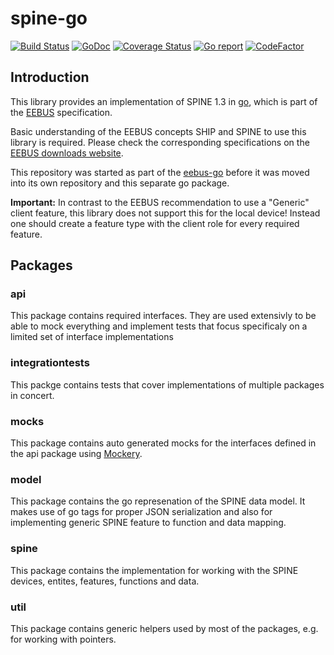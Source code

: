 # spine-go

[![Build Status](https://github.com/enbility/spine-go/actions/workflows/default.yml/badge.svg?branch=master)](https://github.com/enbility/spine-go/actions/workflows/default.yml/badge.svg?branch=master)
[![GoDoc](https://img.shields.io/badge/godoc-reference-5272B4)](https://godoc.org/github.com/enbility/spine-go)
[![Coverage Status](https://coveralls.io/repos/github/enbility/spine-go/badge.svg?branch=master)](https://coveralls.io/github/enbility/spine-go?branch=master)
[![Go report](https://goreportcard.com/badge/github.com/enbility/spine-go)](https://goreportcard.com/report/github.com/enbility/spine-go)
[![CodeFactor](https://www.codefactor.io/repository/github/enbility/spine-go/badge)](https://www.codefactor.io/repository/github/enbility/spine-go)

## Introduction

This library provides an implementation of SPINE 1.3 in [go](https://golang.org), which is part of the [EEBUS](https://eebus.org) specification.

Basic understanding of the EEBUS concepts SHIP and SPINE to use this library is required. Please check the corresponding specifications on the [EEBUS downloads website](https://www.eebus.org/media-downloads/).

This repository was started as part of the [eebus-go](https://github.com/enbility/eebus-go) before it was moved into its own repository and this separate go package.

__Important:__ In contrast to the EEBUS recommendation to use a "Generic" client feature, this library does not support this for the local device! Instead one should create a feature type with the client role for every required feature.

## Packages

### api

This package contains required interfaces. They are used extensivly to be able to mock everything and implement tests that focus specificaly on a limited set of interface implementations

### integrationtests

This packge contains tests that cover implementations of multiple packages in concert.

### mocks

This package contains auto generated mocks for the interfaces defined in the api package using [Mockery](https://github.com/vektra/mockery).

### model

This package contains the go represenation of the SPINE data model. It makes use of go tags for proper JSON serialization and also for implementing generic SPINE feature to function and data mapping.

### spine

This package contains the implementation for working with the SPINE devices, entites, features, functions and data.

### util

This package contains generic helpers used by most of the packages, e.g. for working with pointers.
